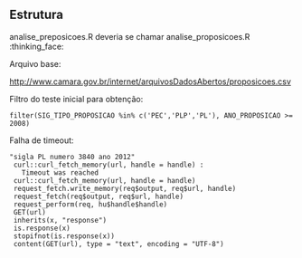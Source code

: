 ## Estrutura

analise_preposicoes.R deveria se chamar analise_proposicoes.R :thinking_face:

Arquivo base: 

http://www.camara.gov.br/internet/arquivosDadosAbertos/proposicoes.csv

Filtro do teste inicial para obtenção: 

```filter(SIG_TIPO_PROPOSICAO %in% c('PEC','PLP','PL'), ANO_PROPOSICAO >= 2008)```

Falha de timeout:

```
"sigla PL numero 3840 ano 2012"
 curl::curl_fetch_memory(url, handle = handle) : 
   Timeout was reached 
 curl::curl_fetch_memory(url, handle = handle) 
 request_fetch.write_memory(req$output, req$url, handle) 
 request_fetch(req$output, req$url, handle) 
 request_perform(req, hu$handle$handle) 
 GET(url) 
 inherits(x, "response") 
 is.response(x) 
 stopifnot(is.response(x)) 
 content(GET(url), type = "text", encoding = "UTF-8") 
 ```
